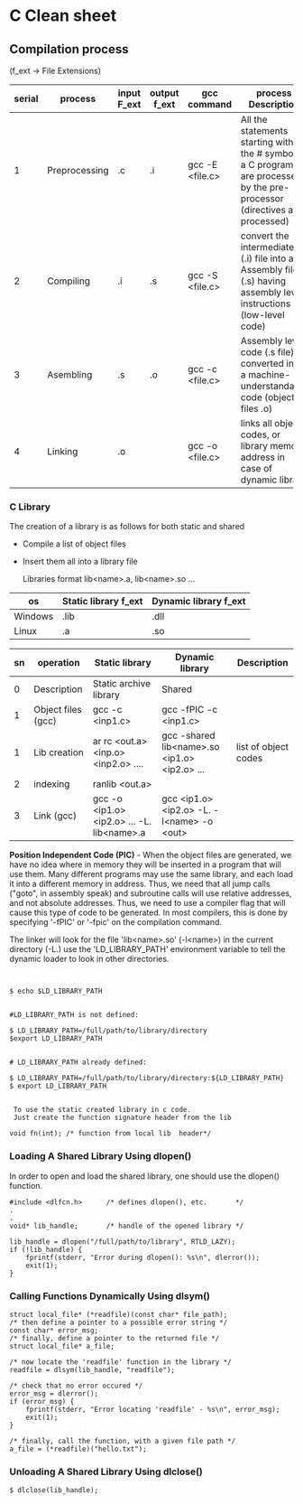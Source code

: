 # C Clean sheet


## Compilation process

(f_ext -> File Extensions)

serial  |               process       | input F_ext  | output f_ext  |      gcc command          |  process  Description
--------|-----------------------------|--------------|---------------|---------------------------|---------------------------------
1       | Preprocessing               | .c           | .i            | gcc -E <file.c>           | All the statements starting with the # symbol in a C program are processed by the pre-processor (directives are processed)
2       | Compiling                   | .i           | .s            | gcc -S <file.c>           | convert the intermediate (.i) file into an Assembly file (.s) having assembly level instructions (low-level code)
3       | Asembling                   | .s           | .o            | gcc -c <file.c>           | Assembly level code (.s file) is converted into a machine-understandable code (object files .o)
4       | Linking                     | .o           |               | gcc -o <file.c>           | links all object codes, or library memory address in case of dynamic library



### C Library
The creation of a library is as follows for both static and shared
* Compile a list of object files
* Insert them all into a library file

  Libraries format lib\<name>.a, lib\<name>.so ...

os            | Static library f_ext  | Dynamic library f_ext
--------------|-----------------------|------------------------
Windows       | .lib                  | .dll
Linux         | .a                    | .so

sn        |     operation     |          Static library                           |               Dynamic library               | Description
----------|-------------------|---------------------------------------------------|---------------------------------------------|------------------------
0         | Description       | Static archive library                            | Shared                                      |
1         | Object files (gcc)| gcc -c <inp1.c>                                   | gcc -fPIC -c <inp1.c>                       |           
1         | Lib creation      | ar rc <out.a> <inp.o> <inp2.o> ....               | gcc -shared lib\<name>.so <ip1.o> <ip2.o> ...| list of object codes 
2         | indexing          | ranlib <out.a>                                    |
3         | Link (gcc)        | gcc -o <out> <ip1.o> <ip2.o> ...  -L. lib\<name>.a | gcc <ip1.o> <ip2.o>  -L. -l\<name> -o \<out>|


**Position Independent Code (PIC)** - When the object files are generated, we have no idea where in memory they will be inserted in a program that will use them. Many different programs may use the same library, and each load it into a different memory in address. Thus, we need that all jump calls ("goto", in assembly speak) and subroutine calls will use relative addresses, and not absolute addresses. Thus, we need to use a compiler flag that will cause this type of code to be generated.
In most compilers, this is done by specifying '-fPIC' or '-fpic' on the compilation command.


The linker will look for the file 'lib\<name>.so' (-l\<name>) in the current directory (-L.)
use the 'LD_LIBRARY_PATH' environment variable to tell the dynamic loader to look in other directories.
```


$ echo $LD_LIBRARY_PATH


#LD_LIBRARY_PATH is not defined:

$ LD_LIBRARY_PATH=/full/path/to/library/directory
$export LD_LIBRARY_PATH


# LD_LIBRARY_PATH already defined:

$ LD_LIBRARY_PATH=/full/path/to/library/directory:${LD_LIBRARY_PATH}
$ export LD_LIBRARY_PATH
 
```

```
 To use the static created library in c code.
 Just create the function signature header from the lib

void fn(int); /* function from local lib  header*/

```


### Loading A Shared Library Using dlopen()
In order to open and load the shared library, one should use the dlopen() function.

```
#include <dlfcn.h>      /* defines dlopen(), etc.       */
.
.
void* lib_handle;       /* handle of the opened library */

lib_handle = dlopen("/full/path/to/library", RTLD_LAZY);
if (!lib_handle) {
    fprintf(stderr, "Error during dlopen(): %s\n", dlerror());
    exit(1);
}
```

### Calling Functions Dynamically Using dlsym()
```
struct local_file* (*readfile)(const char* file_path);
/* then define a pointer to a possible error string */
const char* error_msg;
/* finally, define a pointer to the returned file */
struct local_file* a_file;

/* now locate the 'readfile' function in the library */
readfile = dlsym(lib_handle, "readfile");

/* check that no error occured */
error_msg = dlerror();
if (error_msg) {
    fprintf(stderr, "Error locating 'readfile' - %s\n", error_msg);
    exit(1);
}

/* finally, call the function, with a given file path */
a_file = (*readfile)("hello.txt");
```




### Unloading A Shared Library Using dlclose()

```
$ dlclose(lib_handle);
```



